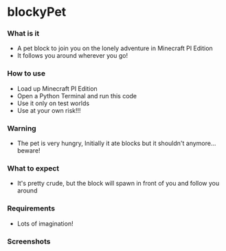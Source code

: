 # blockyPet

### What is it

 - A pet block to join you on the lonely adventure in Minecraft PI Edition
 - It follows you around wherever you go!

### How to use

 - Load up Minecraft PI Edition
 - Open a Python Terminal and run this code
 - Use it only on test worlds
 - Use at your own risk!!!
 
### Warning

 - The pet is very hungry, Initially it ate blocks but it shouldn't anymore... beware!
 
 
### What to expect

 - It's pretty crude, but the block will spawn in front of you and follow you around
 
 
### Requirements

 - Lots of imagination!
 
 
### Screenshots
